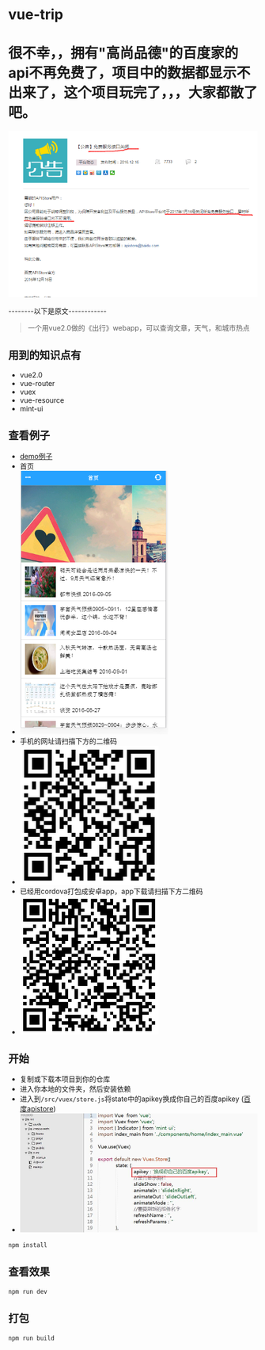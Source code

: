 # vue-trip

# 很不幸，，拥有"高尚品德"的百度家的api不再免费了，项目中的数据都显示不出来了，这个项目玩完了，，，大家都散了吧。
![流氓](./demo/liumang.png)

--------以下是原文------------

> 一个用vue2.0做的《出行》webapp，可以查询文章，天气，和城市热点


## 用到的知识点有
- vue2.0
- vue-router
- vuex
- vue-resource
- mint-ui

## 查看例子

- [demo例子](http://http://vue-trip.wenye123.com//#/)
- 首页
- ![首页](./demo/home.png)
- 手机的网址请扫描下方的二维码
- ![手机网址](./demo/phone.png)
- 已经用cordova打包成安卓app，app下载请扫描下方二维码
- ![手机网址](./demo/phone_apk.png)


## 开始

 - 复制或下载本项目到你的仓库
 - 进入你本地的文件夹，然后安装依赖
 - 进入到`/src/vuex/store.js`将state中的apikey换成你自己的百度apikey ([百度apistore](http://apistore.baidu.com/))
 - ![apikey修改](./demo/apikey.jpg)

``` javascript
npm install
```

## 查看效果
``` javascript
npm run dev

```

## 打包

``` javascript
npm run build

```